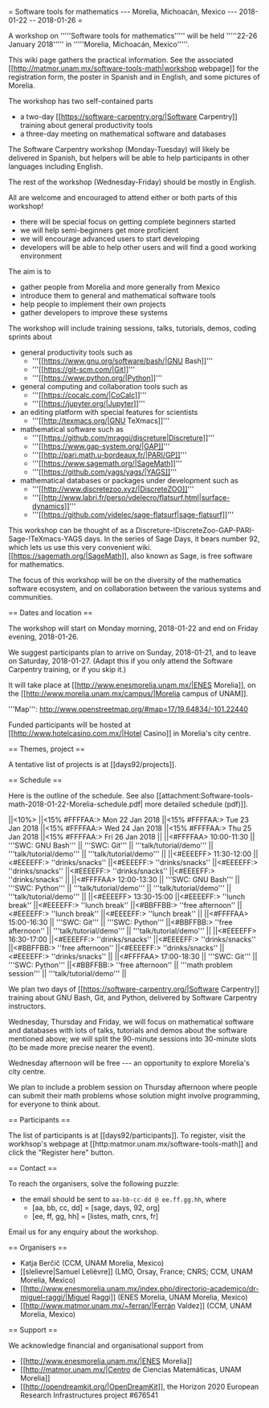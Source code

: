 = Software tools for mathematics --- Morelia, Michoacán, Mexico --- 2018-01-22 -- 2018-01-26 =

A workshop on '''''Software tools for mathematics''''' will be held
'''''22-26 January 2018''''' in '''''Morelia, Michoacán, Mexico'''''.

This wiki page gathers the practical information. See the associated
[[http://matmor.unam.mx/software-tools-math|workshop webpage]]
for the registration form, the poster in Spanish and in English,
and some pictures of Morelia.

The workshop has two self-contained parts

  * a two-day [[https://software-carpentry.org/|Software Carpentry]] training about general productivity tools
  * a three-day meeting on mathematical software and databases

The Software Carpentry workshop (Monday-Tuesday) will likely be delivered in Spanish,
but helpers will be able to help participants in other languages including English.

The rest of the workshop (Wednesday-Friday) should be mostly in English.

All are welcome and encouraged to attend either or both parts of this workshop!

  * there will be special focus on getting complete beginners started
  * we will help semi-beginners get more proficient
  * we will encourage advanced users to start developing
  * developers will be able to help other users and will find a good working environment

The aim is to

  * gather people from Morelia and more generally from Mexico
  * introduce them to general and mathematical software tools
  * help people to implement their own projects
  * gather developers to improve these systems

The workshop will include training sessions, talks, tutorials, demos, coding sprints about

  * general productivity tools such as
    * '''[[https://www.gnu.org/software/bash/|GNU Bash]]'''
    * '''[[https://git-scm.com/|Git]]'''
    * '''[[https://www.python.org/|Python]]'''
  * general computing and collaboration tools such as
    * '''[[https://cocalc.com/|CoCalc]]'''
    * '''[[https://jupyter.org/|Jupyter]]'''
  * an editing platform with special features for scientists
    * '''[[http://texmacs.org/|GNU TeXmacs]]'''
  * mathematical software such as
    * '''[[https://github.com/mraggi/discreture|Discreture]]'''
    * '''[[https://www.gap-system.org/|GAP]]'''
    * '''[[http://pari.math.u-bordeaux.fr/|PARI/GP]]'''
    * '''[[https://www.sagemath.org/|SageMath]]'''
    * '''[[https://github.com/yags/yags/|YAGS]]'''
  * mathematical databases or packages under development such as
    * '''[[http://www.discretezoo.xyz/|DiscreteZOO]]'''
    * '''[[http://www.labri.fr/perso/vdelecro/flatsurf.html|surface-dynamics]]'''
    * '''[[https://github.com/videlec/sage-flatsurf|sage-flatsurf]]'''

This workshop can be thought of as a Discreture-!DiscreteZoo-GAP-PARI-Sage-!TeXmacs-YAGS days.
In the series of Sage Days, it bears number 92, which lets us use this very convenient wiki.
[[https://sagemath.org/|SageMath]], also known as Sage, is free software for mathematics.

The focus of this workshop will be on the diversity of the mathematics software ecosystem,
and on collaboration between the various systems and communities.

== Dates and location ==

The workshop will start on Monday morning, 2018-01-22 and end on Friday evening, 2018-01-26.

We suggest participants plan to arrive on Sunday, 2018-01-21, and to leave on Saturday, 2018-01-27.
(Adapt this if you only attend the Software Carpentry training, or if you skip it.)

It will take place at [[http://www.enesmorelia.unam.mx/|ENES Morelia]],
on the [[http://www.morelia.unam.mx/campus/|Morelia campus of UNAM]].

'''Map''': http://www.openstreetmap.org/#map=17/19.64834/-101.22440

Funded participants will be hosted at
[[http://www.hotelcasino.com.mx/|Hotel Casino]] in Morelia's city centre.

== Themes, project ==

A tentative list of projects is at [[days92/projects]].

== Schedule ==

Here is the outline of the schedule. See also [[attachment:Software-tools-math-2018-01-22-Morelia-schedule.pdf| more detailed schedule (pdf)]].

||<10%>                 ||<15% #FFFFAA:> Mon 22 Jan 2018 ||<15% #FFFFAA:> Tue 23 Jan 2018 ||<15% #FFFFAA:> Wed 24 Jan 2018 ||<15% #FFFFAA:> Thu 25 Jan 2018 ||<15% #FFFFAA:> Fri 26 Jan 2018 ||
||<#FFFFAA> 10:00-11:30 || '''SWC: GNU Bash'''           || '''SWC: Git'''                || '''talk/tutorial/demo'''      || '''talk/tutorial/demo'''      || '''talk/tutorial/demo'''      ||
||<#EEEEFF> 11:30-12:00 ||<#EEEEFF:> ''drinks/snacks''   ||<#EEEEFF:> ''drinks/snacks''   ||<#EEEEFF:> ''drinks/snacks''   ||<#EEEEFF:> ''drinks/snacks''   ||<#EEEEFF:> ''drinks/snacks''   ||
||<#FFFFAA> 12:00-13:30 || '''SWC: GNU Bash'''           || '''SWC: Python'''             || '''talk/tutorial/demo'''      || '''talk/tutorial/demo'''      || '''talk/tutorial/demo'''      ||
||<#EEEEFF> 13:30-15:00 ||<#EEEEFF:> ''lunch break''     ||<#EEEEFF:> ''lunch break''     ||<#BBFFBB:> ''free afternoon''  ||<#EEEEFF:> ''lunch break''     ||<#EEEEFF:> ''lunch break''     ||
||<#FFFFAA> 15:00-16:30 || '''SWC: Git'''                || '''SWC: Python'''             ||<#BBFFBB:> ''free afternoon''  || '''talk/tutorial/demo'''      || '''talk/tutorial/demo'''      ||
||<#EEEEFF> 16:30-17:00 ||<#EEEEFF:> ''drinks/snacks''   ||<#EEEEFF:> ''drinks/snacks''   ||<#BBFFBB:> ''free afternoon''  ||<#EEEEFF:> ''drinks/snacks''   ||<#EEEEFF:> ''drinks/snacks''   ||
||<#FFFFAA> 17:00-18:30 || '''SWC: Git'''                || '''SWC: Python'''             ||<#BBFFBB:> ''free afternoon''  || '''math problem session'''    || '''talk/tutorial/demo'''      ||

We plan two days of [[https://software-carpentry.org/|Software Carpentry]] training
about GNU Bash, Git, and Python, delivered by Software Carpentry instructors.

Wednesday, Thursday and Friday, we will focus on mathematical software and
databases with lots of talks, tutorials and demos about the software mentioned
above; we will split the 90-minute sessions into 30-minute slots (to be made
more precise nearer the event).

Wednesday afternoon will be free --- an opportunity to explore Morelia's city centre.

We plan to include a problem session on Thursday afternoon where people can submit
their math problems whose solution might involve programming, for everyone to think about.

== Participants ==

The list of participants is at [[days92/participants]].
To register, visit the workhsop's webpage at [[http:matmor.unam.mx/software-tools-math]]
and click the "Register here" button.

== Contact ==

To reach the organisers, solve the following puzzle:

  * the email should be sent to `aa-bb-cc-dd @ ee.ff.gg.hh`, where
    * [aa, bb, cc, dd] = [sage, days, 92, org]
    * [ee, ff, gg, hh] = [listes, math, cnrs, fr]

Email us for any enquiry about the workshop.

== Organisers ==

  * Katja Berčič (CCM, UNAM Morelia, Mexico)
  * [[slelievre|Samuel Lelièvre]] (LMO, Orsay, France; CNRS; CCM, UNAM Morelia, Mexico)
  * [[http://www.enesmorelia.unam.mx/index.php/directorio-academico/dr-miguel-raggi/|Miguel Raggi]] (ENES Morelia, UNAM Morelia, Mexico)
  * [[http://www.matmor.unam.mx/~ferran/|Ferrán Valdez]] (CCM, UNAM Morelia, Mexico)

== Support ==

We acknowledge financial and organisational support from

  * [[http://www.enesmorelia.unam.mx/|ENES Morelia]]
  * [[http://matmor.unam.mx/|Centro de Ciencias Matemáticas, UNAM Morelia]]
  * [[http://opendreamkit.org/|OpenDreamKit]], the Horizon 2020 European Research Infrastructures project #676541
